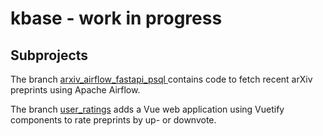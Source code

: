# kbase - work in progress

## Subprojects

The branch [arxiv_airflow_fastapi_psql
](https://github.com/JungeAlexander/kbase/tree/arxiv_airflow_fastapi_psql) contains code
to fetch recent arXiv preprints using Apache Airflow.

The branch [user_ratings](https://github.com/JungeAlexander/kbase/tree/user_ratings) adds a
Vue web application using Vuetify components to rate preprints by up- or downvote.
